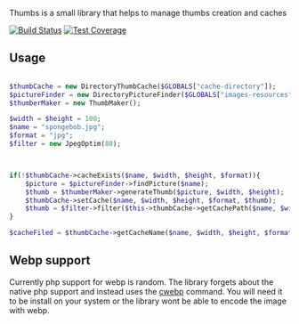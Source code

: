 Thumbs is a small library that helps to manage thumbs creation and caches

[![Build Status](https://travis-ci.org/gsouf/thumbz.svg)](https://travis-ci.org/gsouf/thumbz)
[![Test Coverage](https://codeclimate.com/github/gsouf/thumbz/badges/coverage.svg)](https://codeclimate.com/github/gsouf/thumbz/coverage)



Usage
-----

```php

$thumbCache = new DirectoryThumbCache($GLOBALS["cache-directory"]);
$pictureFinder = new DirectoryPictureFinder($GLOBALS["images-resources"]);
$thumberMaker = new ThumbMaker();

$width = $height = 100;
$name = "spongebob.jpg";
$format = "jpg";
$filter = new JpegOptim(80);



if(!$thumbCache->cacheExists($name, $width, $height, $format)){
    $picture = $pictureFinder->findPicture($name);
    $thumb = $thumberMaker->generateThumb($picture, $width, $height);
    $thumbCache->setCache($name, $width, $height, $format, $thumb);
    $thumb = $filter->filter($this->thumbCache->getCachePath($name, $width, $height, $format));
}

$cacheFiled = $thumbCache->getCacheName($name, $width, $height, $format);


```


Webp support
------------

Currently php support for webp is random. The library forgets about the native php support and instead uses the 
[cwebp](https://developers.google.com/speed/webp/docs/cwebp) command. You will need it to be install on your system 
or the library wont be able to encode the image with webp.